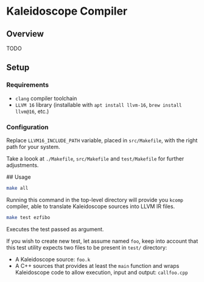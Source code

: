 # Kaleidoscope Compiler

## Overview
TODO

## Setup
### Requirements
 - `clang` compiler toolchain
 - `LLVM 16` library (installable with `apt install llvm-16`, `brew install llvm@16`, etc.)

### Configuration
Replace `LLVM16_INCLUDE_PATH` variable, placed in `src/Makefile`, with the right path for your system.

Take a loook at `./Makefile`, `src/Makefile` and `test/Makefile` for further adjustments.

## Usage
```bash
make all
```
Running this command in the top-level directory will provide you `kcomp` compiler, able to translate Kaleidoscope sources into LLVM IR files.

```bash
make test ezfibo
```
Executes the test passed as argument.

If you wish to create new test, let assume named `foo`, keep into account that this test utility expects two files to be present in `test/` directory:
  - A Kaleidoscope source: `foo.k`
  - A C++ sources that provides at least the `main` function and wraps Kaleidoscope code to allow execution, input and output: `callfoo.cpp`